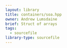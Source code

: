 ```yaml
---
layout: library
title: containers/soa.hpp
owner: Andrew Lumsdaine
brief: Struct of arrays
tags:
  - sourcefile
library-type: sourcefile
---
```


```{index} soa.hpp
```
